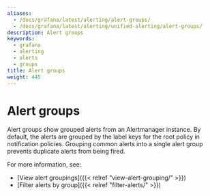 ```yaml
---
aliases:
  - /docs/grafana/latest/alerting/alert-groups/
  - /docs/grafana/latest/alerting/unified-alerting/alert-groups/
description: Alert groups
keywords:
  - grafana
  - alerting
  - alerts
  - groups
title: Alert groups
weight: 445
---
```


# Alert groups

Alert groups show grouped alerts from an Alertmanager instance. By default, the alerts are grouped by the label keys for the root policy in notification policies. Grouping common alerts into a single alert group prevents duplicate alerts from being fired.

For more information, see:

- [View alert groupings]({{< relref "view-alert-grouping/" >}})
- [Filter alerts by group]({{< relref "filter-alerts/" >}})
